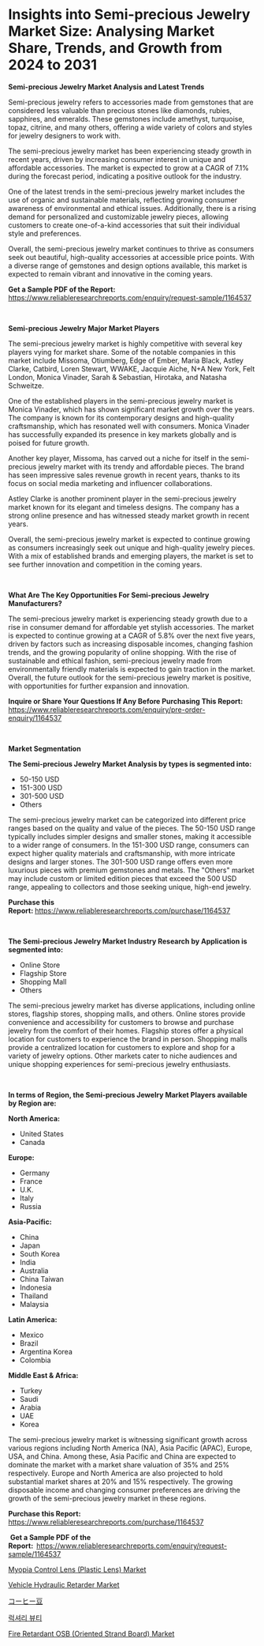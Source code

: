 <p><h1>Insights into Semi-precious Jewelry Market Size: Analysing Market Share, Trends, and Growth from 2024 to 2031</h1></p><p><strong>Semi-precious Jewelry Market Analysis and Latest Trends</strong></p>
<p><p>Semi-precious jewelry refers to accessories made from gemstones that are considered less valuable than precious stones like diamonds, rubies, sapphires, and emeralds. These gemstones include amethyst, turquoise, topaz, citrine, and many others, offering a wide variety of colors and styles for jewelry designers to work with.</p><p>The semi-precious jewelry market has been experiencing steady growth in recent years, driven by increasing consumer interest in unique and affordable accessories. The market is expected to grow at a CAGR of 7.1% during the forecast period, indicating a positive outlook for the industry.</p><p>One of the latest trends in the semi-precious jewelry market includes the use of organic and sustainable materials, reflecting growing consumer awareness of environmental and ethical issues. Additionally, there is a rising demand for personalized and customizable jewelry pieces, allowing customers to create one-of-a-kind accessories that suit their individual style and preferences.</p><p>Overall, the semi-precious jewelry market continues to thrive as consumers seek out beautiful, high-quality accessories at accessible price points. With a diverse range of gemstones and design options available, this market is expected to remain vibrant and innovative in the coming years.</p></p>
<p><strong>Get a Sample PDF of the Report:&nbsp;</strong> <a href="https://www.reliableresearchreports.com/enquiry/request-sample/1164537">https://www.reliableresearchreports.com/enquiry/request-sample/1164537</a></p>
<p>&nbsp;</p>
<p><strong>Semi-precious Jewelry Major Market Players</strong></p>
<p><p>The semi-precious jewelry market is highly competitive with several key players vying for market share. Some of the notable companies in this market include Missoma, Otiumberg, Edge of Ember, Maria Black, Astley Clarke, Catbird, Loren Stewart, WWAKE, Jacquie Aiche, N+A New York, Felt London, Monica Vinader, Sarah & Sebastian, Hirotaka, and Natasha Schweitze.</p><p>One of the established players in the semi-precious jewelry market is Monica Vinader, which has shown significant market growth over the years. The company is known for its contemporary designs and high-quality craftsmanship, which has resonated well with consumers. Monica Vinader has successfully expanded its presence in key markets globally and is poised for future growth.</p><p>Another key player, Missoma, has carved out a niche for itself in the semi-precious jewelry market with its trendy and affordable pieces. The brand has seen impressive sales revenue growth in recent years, thanks to its focus on social media marketing and influencer collaborations.</p><p>Astley Clarke is another prominent player in the semi-precious jewelry market known for its elegant and timeless designs. The company has a strong online presence and has witnessed steady market growth in recent years.</p><p>Overall, the semi-precious jewelry market is expected to continue growing as consumers increasingly seek out unique and high-quality jewelry pieces. With a mix of established brands and emerging players, the market is set to see further innovation and competition in the coming years.</p></p>
<p>&nbsp;</p>
<p><strong>What Are The Key Opportunities For Semi-precious Jewelry Manufacturers?</strong></p>
<p><p>The semi-precious jewelry market is experiencing steady growth due to a rise in consumer demand for affordable yet stylish accessories. The market is expected to continue growing at a CAGR of 5.8% over the next five years, driven by factors such as increasing disposable incomes, changing fashion trends, and the growing popularity of online shopping. With the rise of sustainable and ethical fashion, semi-precious jewelry made from environmentally friendly materials is expected to gain traction in the market. Overall, the future outlook for the semi-precious jewelry market is positive, with opportunities for further expansion and innovation.</p></p>
<p><strong>Inquire or Share Your Questions If Any Before Purchasing This Report:</strong> <a href="https://www.reliableresearchreports.com/enquiry/pre-order-enquiry/1164537">https://www.reliableresearchreports.com/enquiry/pre-order-enquiry/1164537</a></p>
<p>&nbsp;</p>
<p><strong>Market Segmentation</strong></p>
<p><strong>The Semi-precious Jewelry Market Analysis by types is segmented into:</strong></p>
<p><ul><li>50-150 USD</li><li>151-300 USD</li><li>301-500 USD</li><li>Others</li></ul></p>
<p><p>The semi-precious jewelry market can be categorized into different price ranges based on the quality and value of the pieces. The 50-150 USD range typically includes simpler designs and smaller stones, making it accessible to a wider range of consumers. In the 151-300 USD range, consumers can expect higher quality materials and craftsmanship, with more intricate designs and larger stones. The 301-500 USD range offers even more luxurious pieces with premium gemstones and metals. The "Others" market may include custom or limited edition pieces that exceed the 500 USD range, appealing to collectors and those seeking unique, high-end jewelry.</p></p>
<p><strong>Purchase this Report:&nbsp;</strong><a href="https://www.reliableresearchreports.com/purchase/1164537">https://www.reliableresearchreports.com/purchase/1164537</a></p>
<p>&nbsp;</p>
<p><strong>The Semi-precious Jewelry Market Industry Research by Application is segmented into:</strong></p>
<p><ul><li>Online Store</li><li>Flagship Store</li><li>Shopping Mall</li><li>Others</li></ul></p>
<p><p>The semi-precious jewelry market has diverse applications, including online stores, flagship stores, shopping malls, and others. Online stores provide convenience and accessibility for customers to browse and purchase jewelry from the comfort of their homes. Flagship stores offer a physical location for customers to experience the brand in person. Shopping malls provide a centralized location for customers to explore and shop for a variety of jewelry options. Other markets cater to niche audiences and unique shopping experiences for semi-precious jewelry enthusiasts.</p></p>
<p>&nbsp;</p>
<p><strong>In terms of Region, the Semi-precious Jewelry Market Players available by Region are:</strong></p>
<p>
    <p> <strong> North America: </strong>
        <ul>
            <li>United States</li>
            <li>Canada</li>
        </ul>
        </p> 
    <p> <strong> Europe: </strong>
        <ul>
            <li>Germany</li>
            <li>France</li>
            <li>U.K.</li>
            <li>Italy</li>
            <li>Russia</li>
        </ul>
        </p> 
    <p> <strong> Asia-Pacific: </strong>
        <ul>
            <li>China</li>
            <li>Japan</li>
            <li>South Korea</li>
            <li>India</li>
            <li>Australia</li>
            <li>China Taiwan</li>
            <li>Indonesia</li>
            <li>Thailand</li>
            <li>Malaysia</li>
        </ul>
        </p> 
    <p> <strong> Latin America: </strong>
        <ul>
            <li>Mexico</li>
            <li>Brazil</li>
            <li>Argentina Korea</li>
            <li>Colombia</li>
        </ul>
        </p> 
    <p> <strong> Middle East & Africa: </strong>
        <ul>
            <li>Turkey</li>
            <li>Saudi</li>
            <li>Arabia</li>
            <li>UAE</li>
            <li>Korea</li>
        </ul>
    </p>
    </p>
<p><p>The semi-precious jewelry market is witnessing significant growth across various regions including North America (NA), Asia Pacific (APAC), Europe, USA, and China. Among these, Asia Pacific and China are expected to dominate the market with a market share valuation of 35% and 25% respectively. Europe and North America are also projected to hold substantial market shares at 20% and 15% respectively. The growing disposable income and changing consumer preferences are driving the growth of the semi-precious jewelry market in these regions.</p></p>
<p><strong>Purchase this Report: </strong><a href="https://www.reliableresearchreports.com/purchase/1164537">https://www.reliableresearchreports.com/purchase/1164537</a></p>
<p>&nbsp;<strong>Get a Sample PDF of the Report:&nbsp;&nbsp;</strong><a href="https://www.reliableresearchreports.com/enquiry/request-sample/1164537">https://www.reliableresearchreports.com/enquiry/request-sample/1164537</a></p>
<p><strong></strong></p>
<p><p><a href="https://github.com/jsmusil/Market-Research-Report-List-2/blob/main/myopia-control-lens-plastic-lens-market.md">Myopia Control Lens (Plastic Lens) Market</a></p><p><a href="https://issuu.com/reportprime-2/docs/vehicle-hydraulic-retarder-market-size-2030.pptx">Vehicle Hydraulic Retarder Market</a></p><p><a href="https://github.com/LeanneBruen2023/Market-Research-Report-List-1/blob/main/83976817198.md">コーヒー豆</a></p><p><a href="https://github.com/hzumrdvas204296/Market-Research-Report-List-1/blob/main/30330165845.md">럭셔리 뷰티</a></p><p><a href="https://github.com/bmorecock/Market-Research-Report-List-2/blob/main/fire-retardant-osb-oriented-strand-board-market.md">Fire Retardant OSB (Oriented Strand Board) Market</a></p></p>